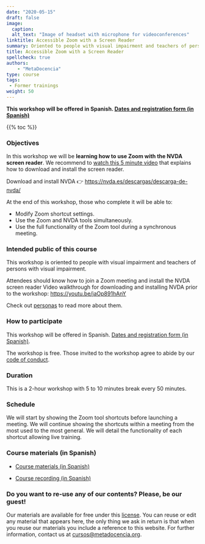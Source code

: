 ```yaml
---
date: "2020-05-15"
draft: false
image:
  caption:
  alt_text: "Image of headset with microphone for videoconferences"
linktitle: Accessible Zoom with a Screen Reader
summary: Oriented to people with visual impairment and teachers of persons with visual impairment. 
title: Accessible Zoom with a Screen Reader
spellcheck: true
authors: 
    - "MetaDocencia"
type: course
tags:
 - Former trainings
weight: 50
---
```


**This workshop will be offered in Spanish. [Dates and registration form (in Spanish)](https://www.metadocencia.org/curso/zoom/)**

{{% toc %}}

### Objectives 

In this workshop we will be **learning how to use Zoom with the NVDA screen reader**. We recommend to [watch this 5 minute video](https://www.youtube.com/watch?v=jaOp891hAnY) that explains how to download and install the screen reader.

Download and install NVDA 👉 https://nvda.es/descargas/descarga-de-nvda/

At the end of this workshop, those who complete it will be able to:
- Modify Zoom shortcut settings.
- Use the Zoom and NVDA tools simultaneously.
- Use the full functionality of the Zoom tool during a synchronous meeting.

### Intended public of this course

This workshop is oriented to people with visual impairment and teachers of persons with visual impairment. 

Attendees should know how to join a Zoom meeting and install the NVDA screen reader Video walkthrough for downloading and installing NVDA prior to the workshop: https://youtu.be/jaOp891hAnY

Check out [personas](https://metadocencia.netlify.app/personas/) to read more about them.

### How to participate 

This workshop will be offered in Spanish. [Dates and registration form (in Spanish)](https://www.metadocencia.org/curso/zoom/).

The workshop is free. Those invited to the workshop agree to abide by our [code of conduct](https://metadocencia.org/cdc/). 

### Duration

This is a 2-hour workshop with 5 to 10 minutes break every 50 minutes.

### Schedule 

We will start by showing the Zoom tool shortcuts before launching a meeting.
We will continue showing the shortcuts within a meeting from the most used to the most general.
We will detail the functionality of each shortcut allowing live training.

### Course materials (in Spanish)

* [Course materials (in Spanish)](https://www.metadocencia.org/curso/zoom/)

* [Course recording (in Spanish)](https://youtu.be/p8kjdVAtYsw)

### Do you want to re-use any of our contents? Please, be our guest!

Our materials are available for free under this [license](https://creativecommons.org/licenses/by/4.0/deed.es). You can reuse or edit any material that appears here, the only thing we ask in return is that when you reuse our materials you include a reference to this website. For further information, contact us at [cursos@metadocencia.org](mailto:cursos@metadocencia.org).
